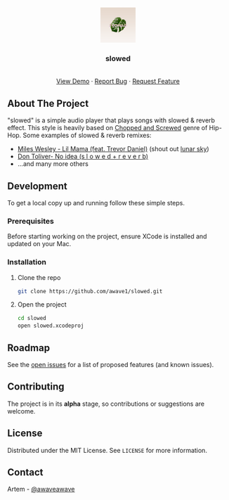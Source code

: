 <!-- PROJECT LOGO -->
<br />
<p align="center">
  <a href="https://github.com/awave1/slowed">
    <img src="assets/logo.png" alt="Logo" width="80" height="80">
  </a>

  <h3 align="center">slowed</h3>

  <p align="center">
    <br />
    <a href="https://twitter.com/awaveawave/status/1354609494253133825">View Demo</a>
    ·
    <a href="https://github.com/awave1/slowed/issues">Report Bug</a>
    ·
    <a href="https://github.com/awave1/slowed/issues">Request Feature</a>
  </p>
</p>

## About The Project

"slowed" is a simple audio player that plays songs with slowed & reverb effect. This style is heavily based on [Chopped and Screwed](https://en.wikipedia.org/wiki/Chopped_and_screwed) genre of Hip-Hop. Some examples of slowed & reverb remixes:

- [Miles Wesley - Lil Mama (feat. Trevor Daniel)](https://youtu.be/ORzczlbbZSc) (shout out [lunar sky](https://www.youtube.com/channel/UCqi9XdZm7sxjvMUQ0RRr2Sw))
- [Don Toliver- No idea (s l o w e d + r e v e r b)](https://youtu.be/7g1w53qxNzM)
- ...and many more others

<!-- GETTING STARTED -->

## Development

To get a local copy up and running follow these simple steps.

### Prerequisites

Before starting working on the project, ensure XCode is installed and updated on your Mac.

### Installation

1. Clone the repo
   ```sh
   git clone https://github.com/awave1/slowed.git
   ```
2. Open the project
   ```sh
   cd slowed
   open slowed.xcodeproj
   ```

<!-- ROADMAP -->

## Roadmap

See the [open issues](https://github.com/awave1/slowed/issues) for a list of proposed features (and known issues).

<!-- CONTRIBUTING -->

## Contributing

The project is in its **alpha** stage, so contributions or suggestions are welcome.

<!-- LICENSE -->

## License

Distributed under the MIT License. See `LICENSE` for more information.

<!-- CONTACT -->

## Contact

Artem - [@awaveawave](https://twitter.com/awaveawave)

